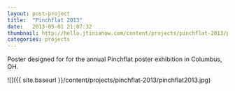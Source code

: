 ```yaml
---
layout: post-project
title:  "Pinchflat 2013"
date:   2013-05-01 21:07:32
thumbnail: http://hello.jtinianow.com/content/projects/pinchflat-2013/pinchflat2013-thumb.jpg
categories: projects
---
```


Poster designed for for the annual Pinchflat poster exhibition in Columbus, OH.

![]({{ site.baseurl }}/content/projects/pinchflat-2013/pinchflat2013.jpg)